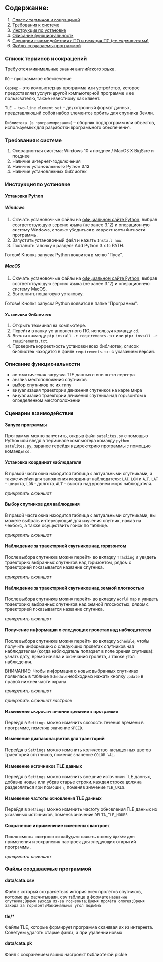 ## Содержание:
1. [Список терминов и сокращений](#termins)
2. [Требования к системе](#requirements)
3. [Инструкция по установке](#instruction)
4. [Описание функциональности](#description)
5. [Сценарии взаимодействия с ПО и реакция ПО (со скриншотами)](#scenario)
6. [Файлы создаваемы программой](#files)

<h3 id="termins">Список терминов и сокращений</h3>

Требуются минимальные знания английского языка.

`ПО` – программное обеспечение.

`Сервер` – это компьютерная программа или устройство, которое предоставляет услуги другой компьютерной программе и ее пользователю, также известному как клиент.

`TLE – two-line element set` – двухстрочный формат данных, представляющий собой набор элементов орбиты для спутника Земли.

`Библиотека (в программировании)` – сборник подпрограмм или объектов, используемых для разработки программного обеспечения.

<h3 id="requirements">Требования к системе</h3>

1. Операционная система: Windows 10 и позднее / MacOS X BigSure и позднее
2. Наличие интернет-подключения
2. Наличие установленного Python 3.12
3. Наличие установленных библиотек

<h3 id="instruction">Инструкция по установке</h3>

#### Установка Python

##### Windows
1. Скачать установочные файлы на [официальном сайте Python](https://www.python.org/downloads/), выбрав соответствующую версию языка (не ранее 3.12) и операционную систему Windows, а также убедиться в корректности битности программы.
2. Запустить установочный файл и нажать `Install now`. 
3. Поставить галочку в разделе Add Python 3.x to PATH.

Готово! Кнопка запуска Python появится в меню "Пуск".

##### MacOS
1. Скачать установочные файлы на [официальном сайте Python](https://www.python.org/downloads/), выбрав соответствующую версию языка (не ранее 3.12) и операционную систему MacOS.
2. Выполнить пошаговую установку.

Готово! Кнопка запуска Python появится в папке "Программы".

#### Установка библиотек

1. Открыть терминал на компьютере.
2. Перейти в папку установленного ПО, используя команду `cd`.
3. Ввести команду `pip install -r requirements.txt` или `pip3 install -r requirements.txt`.
4. Проверить корректность установки всех библиотек, список библиотек находится в файле `requirements.txt` с указанием версий.

<h3 id="description">Описание функциональности</h3>

* автоматическая загрузка TLE данных с внешнего сервера
* анализ местоположения спутников
* выбор спутников по их типу
* визуализация траектории движения спутников на карте мира
* визуализация траектории движения спутника над горизонтом в определенном местоположении


<h3 id="scenario">Сценарии взаимодействия</h3>

#### Запуск программы
Программу можно запустить, открыв файл `satelites.py` с помощью Python
или введя в терминале компьютера команду `python satelites.py`,
заранее перейдя в директорию программы с помощью команды `cd`.

#### Установка координат наблюдателя
В правой части окна находится таблица с актуальными спутниками,
а также ячейки для заполнения координат наблюдателя: `LAT`, `LON` и `ALT`.
`LAT` – широта, `LON` – долгота, `ALT` – высота над уровнем моря наблюдателя.

*прикрепить скриншот*

#### Выбор спутников для наблюдения
В правой части окна находится таблица с актуальными спутниками,
вы можете выбрать интересующий для изучения спутник, нажав на чекбокс,
а также осуществить поиск по таблице.

*прикрепить скриншот*

#### Наблюдение за траекторией спутников над горизонтом
После выбора спутников можно перейти во вкладку `Tracking` и увидеть траекторию
выбранных спутников над горизонтом, рядом с траекторией показывается название спутника.

*прикрепить скриншот*

#### Наблюдение за траекторией спутников над земной плоскостью
После выбора спутников можно перейти во вкладку `World map` и увидеть траекторию
выбранных спутников над земной плоскостью, рядом с траекторией показывается название спутника.

*прикрепить скриншот*

#### Получение информации о следующих пролетах над наблюдателем
После выбора спутников можно перейти во вкладку `Schedule`, чтобы получить информацию
о следующих пролетах спутников над наблюдателем (когда наблюдатель попадает в поле зрения спутника):
узнать дату, время начала и окончания пролёта, а также угол наблюдения.

ВНИМАНИЕ: Чтобы информация о новых выбранных спутниках появилась в таблице `Schedule`необходимо
нажать кнопку `Update` в правой нижней части экрана.

*прикрепить скриншот*

*прикрепить скриншот настроек*

#### Изменение скорости течения времени в программе
Перейдя в `Settings` можно изменить скорость течения времени в программе, поменяв значение `SPEED`.

#### Изменение диапазона цветов для траекторий
Перейдя в `Settings` можно изменить количество насыщенных цветов траекторий спутников,
поменяв значение `COLOR_VAL`.

#### Изменение источников TLE данных
Перейдя в `Settings` можно изменить внешние источники TLE данных,
добавив новые или убрав старые строки, каждая строка должна раздерляться при помощи `;`, поменяв значение `TLE_URLS`.

#### Изменение частоты обновления TLE данных
Перейдя в `Settings` можно изменить частоту обновления TLE данных
из указанных источников, поменяв значение `DELTA_TLE_HOURS`.

#### Сохранение и применение измененых настроек
После смены настроек не забудьте нажать кнопку `Update` для применения и сохранения
настроек для следующих открытий программы.

*прикрепить скриншот*

<h3 id="files">Файлы создаваемые программой</h3>

#### data/data.csv
Файл в который сохраняеться история всех пролётов спутников, которые вы расчитывали. csv таблица в формате `Название спутника;Время выхода из-за горизонта;Время пролёта опогея;Время захода за горизонт;Максимальный угол подъёма`
#### tle/*
Файлы TLE, которые формирует программа скачивая их из интернета. Советуем удалять старые файла, а при удалении новых 
#### data/data.pk
Файл с сохранением ваших настроект библиотекой pickle